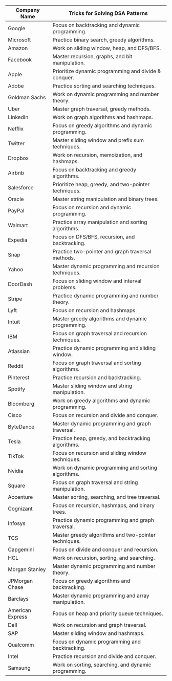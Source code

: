 | Company Name        | Tricks for Solving DSA Patterns                      |
|---------------------|------------------------------------------------------|
| Google              | Focus on backtracking and dynamic programming.       |
| Microsoft           | Practice binary search, greedy algorithms.           |
| Amazon              | Work on sliding window, heap, and DFS/BFS.           |
| Facebook            | Master recursion, graphs, and bit manipulation.      |
| Apple               | Prioritize dynamic programming and divide & conquer. |
| Adobe               | Practice sorting and searching techniques.           |
| Goldman Sachs       | Work on dynamic programming and number theory.       |
| Uber                | Master graph traversal, greedy methods.              |
| LinkedIn            | Work on graph algorithms and hashmaps.               |
| Netflix             | Focus on greedy algorithms and dynamic programming.  |
| Twitter             | Master sliding window and prefix sum techniques.     |
| Dropbox             | Work on recursion, memoization, and hashmaps.        |
| Airbnb              | Focus on backtracking and greedy algorithms.         |
| Salesforce          | Prioritize heap, greedy, and two-pointer techniques. |
| Oracle              | Master string manipulation and binary trees.         |
| PayPal              | Focus on recursion and dynamic programming.          |
| Walmart             | Practice array manipulation and sorting algorithms.  |
| Expedia             | Focus on DFS/BFS, recursion, and backtracking.       |
| Snap                | Practice two-pointer and graph traversal methods.    |
| Yahoo               | Master dynamic programming and recursion techniques. |
| DoorDash            | Focus on sliding window and interval problems.       |
| Stripe              | Practice dynamic programming and number theory.      |
| Lyft                | Focus on recursion and hashmaps.                     |
| Intuit              | Master greedy algorithms and dynamic programming.    |
| IBM                 | Focus on graph traversal and recursion techniques.   |
| Atlassian           | Practice dynamic programming and sliding window.     |
| Reddit              | Focus on graph traversal and sorting algorithms.     |
| Pinterest           | Practice recursion and backtracking.                 |
| Spotify             | Master sliding window and string manipulation.       |
| Bloomberg           | Work on greedy algorithms and dynamic programming.   |
| Cisco               | Focus on recursion and divide and conquer.           |
| ByteDance           | Master dynamic programming and graph traversal.      |
| Tesla               | Practice heap, greedy, and backtracking algorithms.  |
| TikTok              | Focus on recursion and sliding window techniques.    |
| Nvidia              | Work on dynamic programming and sorting algorithms.  |
| Square              | Focus on graph traversal and string manipulation.    |
| Accenture           | Master sorting, searching, and tree traversal.       |
| Cognizant           | Focus on recursion, hashmaps, and binary trees.      |
| Infosys             | Practice dynamic programming and graph traversal.    |
| TCS                 | Master greedy algorithms and two-pointer techniques. |
| Capgemini           | Focus on divide and conquer and recursion.           |
| HCL                 | Work on recursion, sorting, and searching.           |
| Morgan Stanley      | Master dynamic programming and number theory.        |
| JPMorgan Chase      | Focus on greedy algorithms and backtracking.         |
| Barclays            | Master dynamic programming and array manipulation.   |
| American Express    | Focus on heap and priority queue techniques.         |
| Dell                | Work on recursion and graph traversal.               |
| SAP                 | Master sliding window and hashmaps.                  |
| Qualcomm            | Focus on dynamic programming and backtracking.       |
| Intel               | Practice recursion and divide and conquer.           |
| Samsung             | Work on sorting, searching, and dynamic programming. |
